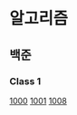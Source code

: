 # 알고리즘

## 백준

### Class 1
[1000](https://github.com/idghst/algorithm/blob/main/Beakjoon/1000)
[1001](https://github.com/idghst/algorithm/blob/main/Beakjoon/1001)
[1008](https://github.com/idghst/algorithm/blob/main/Beakjoon/1008)
<!-- [1330](https://github.com/idghst/algorithm/blob/main/Beakjoon/) -->
<!-- [2438](https://github.com/idghst/algorithm/blob/main/Beakjoon/) -->
<!-- [2475](https://github.com/idghst/algorithm/blob/main/Beakjoon/) -->
<!-- [2557](https://github.com/idghst/algorithm/blob/main/Beakjoon/) -->
<!-- [2739](https://github.com/idghst/algorithm/blob/main/Beakjoon/) -->
<!-- [2741](https://github.com/idghst/algorithm/blob/main/Beakjoon/) -->
<!-- [2753](https://github.com/idghst/algorithm/blob/main/Beakjoon/) -->
<!-- [9498](https://github.com/idghst/algorithm/blob/main/Beakjoon/) -->
<!-- [10171](https://github.com/idghst/algorithm/blob/main/Beakjoon/) -->
<!-- [10172](https://github.com/idghst/algorithm/blob/main/Beakjoon/) -->
<!-- [10809](https://github.com/idghst/algorithm/blob/main/Beakjoon/) -->
<!-- [10869](https://github.com/idghst/algorithm/blob/main/Beakjoon/) -->
<!-- [10871](https://github.com/idghst/algorithm/blob/main/Beakjoon/) -->
<!-- [10950](https://github.com/idghst/algorithm/blob/main/Beakjoon/) -->
<!-- [10951](https://github.com/idghst/algorithm/blob/main/Beakjoon/) -->
<!-- [10952](https://github.com/idghst/algorithm/blob/main/Beakjoon/) -->
<!-- [10998](https://github.com/idghst/algorithm/blob/main/Beakjoon/) -->
<!-- [11654](https://github.com/idghst/algorithm/blob/main/Beakjoon/) -->
<!-- [2439](https://github.com/idghst/algorithm/blob/main/Beakjoon/) -->
<!-- [2742](https://github.com/idghst/algorithm/blob/main/Beakjoon/) -->
<!-- [11720](https://github.com/idghst/algorithm/blob/main/Beakjoon/) -->
<!-- [2562](https://github.com/idghst/algorithm/blob/main/Beakjoon/) -->
<!-- [2884](https://github.com/idghst/algorithm/blob/main/Beakjoon/) -->
<!-- [10818](https://github.com/idghst/algorithm/blob/main/Beakjoon/) -->
<!-- [1152](https://github.com/idghst/algorithm/blob/main/Beakjoon/) -->
<!-- [2577](https://github.com/idghst/algorithm/blob/main/Beakjoon/) -->
<!-- [2675](https://github.com/idghst/algorithm/blob/main/Beakjoon/) -->
<!-- [2908](https://github.com/idghst/algorithm/blob/main/Beakjoon/) -->
<!-- [2920](https://github.com/idghst/algorithm/blob/main/Beakjoon/) -->
<!-- [3052](https://github.com/idghst/algorithm/blob/main/Beakjoon/) -->
<!-- [8958](https://github.com/idghst/algorithm/blob/main/Beakjoon/) -->
<!-- [1157](https://github.com/idghst/algorithm/blob/main/Beakjoon/) -->
<!-- [1546](https://github.com/idghst/algorithm/blob/main/Beakjoon/) -->

<!-- ### Class 2 -->

<!-- [1085](https://github.com/idghst/algorithm/blob/main/Beakjoon/) -->
<!-- [4153](https://github.com/idghst/algorithm/blob/main/Beakjoon/) -->
<!-- [10250](https://github.com/idghst/algorithm/blob/main/Beakjoon/) -->
<!-- [2231](https://github.com/idghst/algorithm/blob/main/Beakjoon/) -->
<!-- [2292](https://github.com/idghst/algorithm/blob/main/Beakjoon/) -->
<!-- [2798](https://github.com/idghst/algorithm/blob/main/Beakjoon/) -->
<!-- [15829](https://github.com/idghst/algorithm/blob/main/Beakjoon/) -->
<!-- [1259](https://github.com/idghst/algorithm/blob/main/Beakjoon/) -->
<!-- [2609](https://github.com/idghst/algorithm/blob/main/Beakjoon/) -->
<!-- [2775](https://github.com/idghst/algorithm/blob/main/Beakjoon/) -->
<!-- [2869](https://github.com/idghst/algorithm/blob/main/Beakjoon/) -->
<!-- [10989](https://github.com/idghst/algorithm/blob/main/Beakjoon/) -->
<!-- [11050](https://github.com/idghst/algorithm/blob/main/Beakjoon/) -->
<!-- [1181](https://github.com/idghst/algorithm/blob/main/Beakjoon/) -->
<!-- [1436](https://github.com/idghst/algorithm/blob/main/Beakjoon/) -->
<!-- [1978](https://github.com/idghst/algorithm/blob/main/Beakjoon/) -->
<!-- [2751](https://github.com/idghst/algorithm/blob/main/Beakjoon/) -->
<!-- [7568](https://github.com/idghst/algorithm/blob/main/Beakjoon/) -->
<!-- [10814](https://github.com/idghst/algorithm/blob/main/Beakjoon/) -->
<!-- [11650](https://github.com/idghst/algorithm/blob/main/Beakjoon/) -->
<!-- [11651](https://github.com/idghst/algorithm/blob/main/Beakjoon/) -->
<!-- [11866](https://github.com/idghst/algorithm/blob/main/Beakjoon/) -->
<!-- [1018](https://github.com/idghst/algorithm/blob/main/Beakjoon/) -->
<!-- [1920](https://github.com/idghst/algorithm/blob/main/Beakjoon/) -->
<!-- [2164](https://github.com/idghst/algorithm/blob/main/Beakjoon/) -->
<!-- [2839](https://github.com/idghst/algorithm/blob/main/Beakjoon/) -->
<!-- [4949](https://github.com/idghst/algorithm/blob/main/Beakjoon/) -->
<!-- [9012](https://github.com/idghst/algorithm/blob/main/Beakjoon/) -->
<!-- [10773](https://github.com/idghst/algorithm/blob/main/Beakjoon/) -->
<!-- [10816](https://github.com/idghst/algorithm/blob/main/Beakjoon/) -->
<!-- [10828](https://github.com/idghst/algorithm/blob/main/Beakjoon/) -->
<!-- [10845](https://github.com/idghst/algorithm/blob/main/Beakjoon/) -->
<!-- [10866](https://github.com/idghst/algorithm/blob/main/Beakjoon/) -->
<!-- [1874](https://github.com/idghst/algorithm/blob/main/Beakjoon/) -->
<!-- [1929](https://github.com/idghst/algorithm/blob/main/Beakjoon/) -->
<!-- [1966](https://github.com/idghst/algorithm/blob/main/Beakjoon/) -->
<!-- [2108](https://github.com/idghst/algorithm/blob/main/Beakjoon/) -->
<!-- [1654](https://github.com/idghst/algorithm/blob/main/Beakjoon/) -->
<!-- [2805](https://github.com/idghst/algorithm/blob/main/Beakjoon/) -->
<!-- [18111](https://github.com/idghst/algorithm/blob/main/Beakjoon/) -->

<!-- ### Class 3 -->

<!-- [1676](https://github.com/idghst/algorithm/blob/main/Beakjoon/) -->
<!-- [11723](https://github.com/idghst/algorithm/blob/main/Beakjoon/) -->
<!-- [1620](https://github.com/idghst/algorithm/blob/main/Beakjoon/) -->
<!-- [1764](https://github.com/idghst/algorithm/blob/main/Beakjoon/) -->
<!-- [11047](https://github.com/idghst/algorithm/blob/main/Beakjoon/) -->
<!-- [11399](https://github.com/idghst/algorithm/blob/main/Beakjoon/) -->
<!-- [17219](https://github.com/idghst/algorithm/blob/main/Beakjoon/) -->
<!-- [1003](https://github.com/idghst/algorithm/blob/main/Beakjoon/) -->
<!-- [1463](https://github.com/idghst/algorithm/blob/main/Beakjoon/) -->
<!-- [2579](https://github.com/idghst/algorithm/blob/main/Beakjoon/) -->
<!-- [2606](https://github.com/idghst/algorithm/blob/main/Beakjoon/) -->
<!-- [9095](https://github.com/idghst/algorithm/blob/main/Beakjoon/) -->
<!-- [9375](https://github.com/idghst/algorithm/blob/main/Beakjoon/) -->
<!-- [9461](https://github.com/idghst/algorithm/blob/main/Beakjoon/) -->
<!-- [11659](https://github.com/idghst/algorithm/blob/main/Beakjoon/) -->
<!-- [11726](https://github.com/idghst/algorithm/blob/main/Beakjoon/) -->
<!-- [11727](https://github.com/idghst/algorithm/blob/main/Beakjoon/) -->
<!-- [17626](https://github.com/idghst/algorithm/blob/main/Beakjoon/) -->
<!-- [1012](https://github.com/idghst/algorithm/blob/main/Beakjoon/) -->
<!-- [1260](https://github.com/idghst/algorithm/blob/main/Beakjoon/) -->
<!-- [1541](https://github.com/idghst/algorithm/blob/main/Beakjoon/) -->
<!-- [1780](https://github.com/idghst/algorithm/blob/main/Beakjoon/) -->
<!-- [1927](https://github.com/idghst/algorithm/blob/main/Beakjoon/) -->
<!-- [2630](https://github.com/idghst/algorithm/blob/main/Beakjoon/) -->
<!-- [11279](https://github.com/idghst/algorithm/blob/main/Beakjoon/) -->
<!-- [11724](https://github.com/idghst/algorithm/blob/main/Beakjoon/) -->
<!-- [18870](https://github.com/idghst/algorithm/blob/main/Beakjoon/) -->
<!-- [1074](https://github.com/idghst/algorithm/blob/main/Beakjoon/) -->
<!-- [1389](https://github.com/idghst/algorithm/blob/main/Beakjoon/) -->
<!-- [1697](https://github.com/idghst/algorithm/blob/main/Beakjoon/) -->
<!-- [1931](https://github.com/idghst/algorithm/blob/main/Beakjoon/) -->
<!-- [1992](https://github.com/idghst/algorithm/blob/main/Beakjoon/) -->
<!-- [2178](https://github.com/idghst/algorithm/blob/main/Beakjoon/) -->
<!-- [2667](https://github.com/idghst/algorithm/blob/main/Beakjoon/) -->
<!-- [5525](https://github.com/idghst/algorithm/blob/main/Beakjoon/) -->
<!-- [6064](https://github.com/idghst/algorithm/blob/main/Beakjoon/) -->
<!-- [11286](https://github.com/idghst/algorithm/blob/main/Beakjoon/) -->
<!-- [11403](https://github.com/idghst/algorithm/blob/main/Beakjoon/) -->
<!-- [1107](https://github.com/idghst/algorithm/blob/main/Beakjoon/) -->
<!-- [5430](https://github.com/idghst/algorithm/blob/main/Beakjoon/) -->
<!-- [7569](https://github.com/idghst/algorithm/blob/main/Beakjoon/) -->
<!-- [7576](https://github.com/idghst/algorithm/blob/main/Beakjoon/) -->
<!-- [10026](https://github.com/idghst/algorithm/blob/main/Beakjoon/) -->
<!-- [16928](https://github.com/idghst/algorithm/blob/main/Beakjoon/) -->
<!-- [7662](https://github.com/idghst/algorithm/blob/main/Beakjoon/) -->
<!-- [9019](https://github.com/idghst/algorithm/blob/main/Beakjoon/) -->
<!-- [14500](https://github.com/idghst/algorithm/blob/main/Beakjoon/) -->
<!-- [16236](https://github.com/idghst/algorithm/blob/main/Beakjoon/) -->

<!-- ### Class 4 -->

<!-- [2407](https://github.com/idghst/algorithm/blob/main/Beakjoon/) -->
<!-- [15650](https://github.com/idghst/algorithm/blob/main/Beakjoon/) -->
<!-- [15652](https://github.com/idghst/algorithm/blob/main/Beakjoon/) -->
<!-- [15654](https://github.com/idghst/algorithm/blob/main/Beakjoon/) -->
<!-- [15657](https://github.com/idghst/algorithm/blob/main/Beakjoon/) -->
<!-- [11053](https://github.com/idghst/algorithm/blob/main/Beakjoon/) -->
<!-- [11725](https://github.com/idghst/algorithm/blob/main/Beakjoon/) -->
<!-- [15663](https://github.com/idghst/algorithm/blob/main/Beakjoon/) -->
<!-- [15666](https://github.com/idghst/algorithm/blob/main/Beakjoon/) -->
<!-- [16953](https://github.com/idghst/algorithm/blob/main/Beakjoon/) -->
<!-- [1149](https://github.com/idghst/algorithm/blob/main/Beakjoon/) -->
<!-- [1629](https://github.com/idghst/algorithm/blob/main/Beakjoon/) -->
<!-- [1932](https://github.com/idghst/algorithm/blob/main/Beakjoon/) -->
<!-- [1991](https://github.com/idghst/algorithm/blob/main/Beakjoon/) -->
<!-- [9465](https://github.com/idghst/algorithm/blob/main/Beakjoon/) -->
<!-- [11660](https://github.com/idghst/algorithm/blob/main/Beakjoon/) -->
<!-- [1916](https://github.com/idghst/algorithm/blob/main/Beakjoon/) -->
<!-- [2096](https://github.com/idghst/algorithm/blob/main/Beakjoon/) -->
<!-- [5639](https://github.com/idghst/algorithm/blob/main/Beakjoon/) -->
<!-- [9251](https://github.com/idghst/algorithm/blob/main/Beakjoon/) -->
<!-- [12865](https://github.com/idghst/algorithm/blob/main/Beakjoon/) -->
<!-- [13549](https://github.com/idghst/algorithm/blob/main/Beakjoon/) -->
<!-- [15686](https://github.com/idghst/algorithm/blob/main/Beakjoon/) -->
<!-- [17070](https://github.com/idghst/algorithm/blob/main/Beakjoon/) -->
<!-- [1043](https://github.com/idghst/algorithm/blob/main/Beakjoon/) -->
<!-- [1504](https://github.com/idghst/algorithm/blob/main/Beakjoon/) -->
<!-- [1753](https://github.com/idghst/algorithm/blob/main/Beakjoon/) -->
<!-- [1967](https://github.com/idghst/algorithm/blob/main/Beakjoon/) -->
<!-- [2448](https://github.com/idghst/algorithm/blob/main/Beakjoon/) -->
<!-- [9663](https://github.com/idghst/algorithm/blob/main/Beakjoon/) -->
<!-- [9935](https://github.com/idghst/algorithm/blob/main/Beakjoon/) -->
<!-- [10830](https://github.com/idghst/algorithm/blob/main/Beakjoon/) -->
<!-- [11054](https://github.com/idghst/algorithm/blob/main/Beakjoon/) -->
<!-- [11404](https://github.com/idghst/algorithm/blob/main/Beakjoon/) -->
<!-- [12851](https://github.com/idghst/algorithm/blob/main/Beakjoon/) -->
<!-- [13172](https://github.com/idghst/algorithm/blob/main/Beakjoon/) -->
<!-- [14502](https://github.com/idghst/algorithm/blob/main/Beakjoon/) -->
<!-- [14938](https://github.com/idghst/algorithm/blob/main/Beakjoon/) -->
<!-- [17144](https://github.com/idghst/algorithm/blob/main/Beakjoon/) -->
<!-- [1238](https://github.com/idghst/algorithm/blob/main/Beakjoon/) -->
<!-- [1865](https://github.com/idghst/algorithm/blob/main/Beakjoon/) -->
<!-- [2206](https://github.com/idghst/algorithm/blob/main/Beakjoon/) -->
<!-- [2638](https://github.com/idghst/algorithm/blob/main/Beakjoon/) -->
<!-- [11779](https://github.com/idghst/algorithm/blob/main/Beakjoon/) -->
<!-- [1167](https://github.com/idghst/algorithm/blob/main/Beakjoon/) -->
<!-- [1918](https://github.com/idghst/algorithm/blob/main/Beakjoon/) -->
<!-- [2263](https://github.com/idghst/algorithm/blob/main/Beakjoon/) -->
<!-- [11444](https://github.com/idghst/algorithm/blob/main/Beakjoon/) -->

<!-- ### Class 5 -->

<!-- [12852](https://github.com/idghst/algorithm/blob/main/Beakjoon/) -->
<!-- [2166](https://github.com/idghst/algorithm/blob/main/Beakjoon/) -->
<!-- [2467](https://github.com/idghst/algorithm/blob/main/Beakjoon/) -->
<!-- [1197](https://github.com/idghst/algorithm/blob/main/Beakjoon/) -->
<!-- [1647](https://github.com/idghst/algorithm/blob/main/Beakjoon/) -->
<!-- [1806](https://github.com/idghst/algorithm/blob/main/Beakjoon/) -->
<!-- [1987](https://github.com/idghst/algorithm/blob/main/Beakjoon/) -->
<!-- [2239](https://github.com/idghst/algorithm/blob/main/Beakjoon/) -->
<!-- [9252](https://github.com/idghst/algorithm/blob/main/Beakjoon/) -->
<!-- [10942](https://github.com/idghst/algorithm/blob/main/Beakjoon/) -->
<!-- [17404](https://github.com/idghst/algorithm/blob/main/Beakjoon/) -->
<!-- [20040](https://github.com/idghst/algorithm/blob/main/Beakjoon/) -->
<!-- [1005](https://github.com/idghst/algorithm/blob/main/Beakjoon/) -->
<!-- [1644](https://github.com/idghst/algorithm/blob/main/Beakjoon/) -->
<!-- [2143](https://github.com/idghst/algorithm/blob/main/Beakjoon/) -->
<!-- [2252](https://github.com/idghst/algorithm/blob/main/Beakjoon/) -->
<!-- [2342](https://github.com/idghst/algorithm/blob/main/Beakjoon/) -->
<!-- [2473](https://github.com/idghst/algorithm/blob/main/Beakjoon/) -->
<!-- [2623](https://github.com/idghst/algorithm/blob/main/Beakjoon/) -->
<!-- [4386](https://github.com/idghst/algorithm/blob/main/Beakjoon/) -->
<!-- [7579](https://github.com/idghst/algorithm/blob/main/Beakjoon/) -->
<!-- [9466](https://github.com/idghst/algorithm/blob/main/Beakjoon/) -->
<!-- [11049](https://github.com/idghst/algorithm/blob/main/Beakjoon/) -->
<!-- [16724](https://github.com/idghst/algorithm/blob/main/Beakjoon/) -->
<!-- [1007](https://github.com/idghst/algorithm/blob/main/Beakjoon/) -->
<!-- [1202](https://github.com/idghst/algorithm/blob/main/Beakjoon/) -->
<!-- [1766](https://github.com/idghst/algorithm/blob/main/Beakjoon/) -->
<!-- [9527](https://github.com/idghst/algorithm/blob/main/Beakjoon/) -->
<!-- [10775](https://github.com/idghst/algorithm/blob/main/Beakjoon/) -->
<!-- [12015](https://github.com/idghst/algorithm/blob/main/Beakjoon/) -->
<!-- [12100](https://github.com/idghst/algorithm/blob/main/Beakjoon/) -->
<!-- [16946](https://github.com/idghst/algorithm/blob/main/Beakjoon/) -->
<!-- [17387](https://github.com/idghst/algorithm/blob/main/Beakjoon/) -->
<!-- [1208](https://github.com/idghst/algorithm/blob/main/Beakjoon/) -->
<!-- [1509](https://github.com/idghst/algorithm/blob/main/Beakjoon/) -->
<!-- [1562](https://github.com/idghst/algorithm/blob/main/Beakjoon/) -->
<!-- [1799](https://github.com/idghst/algorithm/blob/main/Beakjoon/) -->
<!-- [2098](https://github.com/idghst/algorithm/blob/main/Beakjoon/) -->
<!-- [9328](https://github.com/idghst/algorithm/blob/main/Beakjoon/) -->
<!-- [12850](https://github.com/idghst/algorithm/blob/main/Beakjoon/) -->
<!-- [13460](https://github.com/idghst/algorithm/blob/main/Beakjoon/) -->
<!-- [17143](https://github.com/idghst/algorithm/blob/main/Beakjoon/) -->
<!-- [2162](https://github.com/idghst/algorithm/blob/main/Beakjoon/) -->
<!-- [2568](https://github.com/idghst/algorithm/blob/main/Beakjoon/) -->
<!-- [2887](https://github.com/idghst/algorithm/blob/main/Beakjoon/) -->
<!-- [14003](https://github.com/idghst/algorithm/blob/main/Beakjoon/) -->
<!-- [14939](https://github.com/idghst/algorithm/blob/main/Beakjoon/) -->
<!-- [16566](https://github.com/idghst/algorithm/blob/main/Beakjoon/) -->

<!-- [](https://github.com/idghst/algorithm/blob/main/Beakjoon/) -->

<!-- ## 프로그래머스 -->

<!-- ### Level 0 -->

<!-- [나머지 구하기](https://github.com/idghst/algorithm/blob/main/Programers/나머지_구하기) <br> -->
<!-- [두 수의 곱](https://github.com/idghst/algorithm/blob/main/Programers/두_수의_곱) <br> -->
<!-- [두 수의 나눗셈](https://github.com/idghst/algorithm/blob/main/Programers/두_수의_나눗셈) <br> -->
<!-- [두 수의 차](https://github.com/idghst/algorithm/blob/main/Programers/두_수의_차) <br> -->
<!-- [두 수의 합](https://github.com/idghst/algorithm/blob/main/Programers/두_수의_합) <br> -->
<!-- [몫 구하기](https://github.com/idghst/algorithm/blob/main/Programers/몫_구하기) <br> -->
<!-- [배열 두 배 만들기](https://github.com/idghst/algorithm/blob/main/Programers/배열_두_배_만들기) <br> -->
<!-- [숫자 비교하기](https://github.com/idghst/algorithm/blob/main/Programers/숫자_비교하기) <br> -->

<!-- ### Level 1 -->

<!-- [로또의 최고 순위와 최저 순위](https://github.com/idghst/algorithm/blob/main/Programers/로또의_최고_순위와_최저_순위) <br> -->
<!-- [약수의 합](https://github.com/idghst/algorithm/blob/main/Programers/약수의_합) <br> -->
<!-- [짝수와 홀수](https://github.com/idghst/algorithm/blob/main/Programers/짝수와_홀수) <br> -->
<!-- [평균 구하기](https://github.com/idghst/algorithm/blob/main/Programers/평균_구하기) <br> -->

<!-- ### Level 2 -->

<!-- ### Level 3 -->

<!-- ### Level 4 -->

<!-- ### Level 5 -->

<!-- [](https://github.com/idghst/algorithm/blob/main/Programers/) <br> -->
